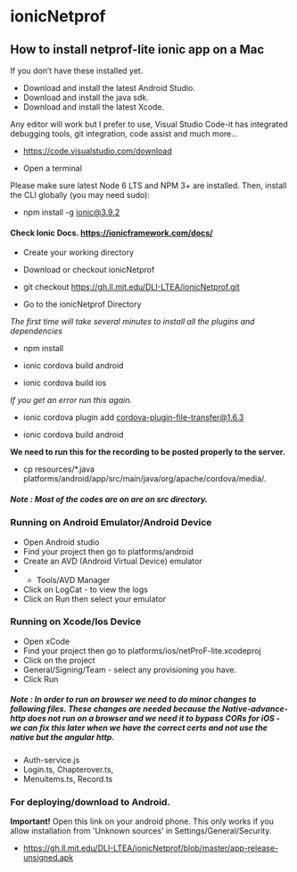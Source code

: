# ionicNetprof

## How to install netprof-lite ionic app on a Mac

If you don’t have these installed yet. 

- Download and install the latest Android Studio. 
- Download and install the java sdk. 
- Download and install the latest Xcode. 

Any editor will work but I prefer to use, 
Visual Studio Code-it has integrated debugging tools, git integration, code assist and much more...

- https://code.visualstudio.com/download

- Open a terminal

Please make sure latest Node 6 LTS and NPM 3+ are installed.
Then, install the CLI globally (you may need sudo):

- npm install -g ionic@3.9.2

#### Check Ionic Docs.  https://ionicframework.com/docs/

- Create your working directory

- Download or checkout ionicNetprof

- git checkout https://gh.ll.mit.edu/DLI-LTEA/ionicNetprof.git

- Go to the ionicNetprof Directory

*The first time will take several minutes to install all the plugins and dependencies*

  - npm install

  - ionic cordova build android

  - ionic cordova build ios 

*If you get an error run this again.*

  - ionic cordova plugin add cordova-plugin-file-transfer@1.6.3

  - ionic cordova build android

**We need to run this for the recording to be posted properly to the server.**

  - cp resources/*.java platforms/android/app/src/main/java/org/apache/cordova/media/.

##### *Note :* Most of the codes are on are on src directory.

### Running on Android Emulator/Android Device

- Open Android studio
- Find your project then go to platforms/android
- Create an AVD (Android Virtual Device) emulator
- - Tools/AVD Manager
- Click on LogCat - to view the logs
- Click on Run then select your emulator


### Running on Xcode/Ios Device

- Open xCode
- Find your project then go to platforms/ios/netProF-lite.xcodeproj
- Click on the project
- General/Signing/Team - select any provisioning you have.
- Click Run


##### *Note :* In order to run on browser we need to do minor changes to following files. These changes are needed because the Native-advance-http does not run on a browser and we need it to bypass CORs for iOS - we can fix this later when we have the correct certs and not use the native but the angular http.

- Auth-service.js
- Login.ts, Chapterover.ts,
- Menuitems.ts,  Record.ts

### For deploying/download to Android.

**Important!** Open this link on your android phone. This only works if you allow installation from 'Unknown sources' in Settings/General/Security.
- https://gh.ll.mit.edu/DLI-LTEA/ionicNetprof/blob/master/app-release-unsigned.apk
